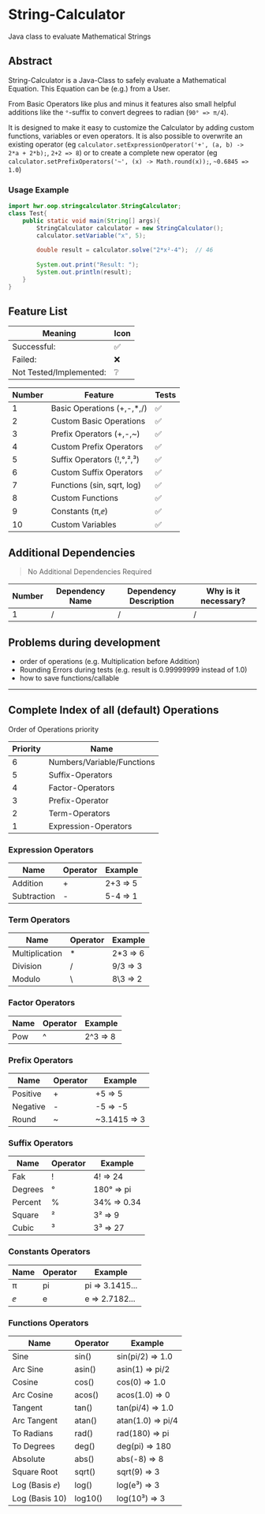 # String-Calculator

Java class to evaluate Mathematical Strings

## Abstract

String-Calculator is a Java-Class to safely evaluate a Mathematical Equation.
This Equation can be (e.g.) from a User.

From Basic Operators like plus and minus it features also small helpful additions like the `°`-suffix to convert degrees
to radian (`90° => π/4`).

It is designed to make it easy to customize the Calculator by adding custom functions, variables or even operators.
It is also possible to overwrite an existing operator
(eg `calculator.setExpressionOperator('+', (a, b) -> 2*a + 2*b);`, `2+2 => 8`)
or to create a complete new operator
(eg `calculator.setPrefixOperators('~', (x) -> Math.round(x));`, `~0.6845 => 1.0`)

### Usage Example

```java
import hwr.oop.stringcalculator.StringCalculator;
class Test{
    public static void main(String[] args){
        StringCalculator calculator = new StringCalculator();
        calculator.setVariable("x", 5);
        
        double result = calculator.solve("2*x²-4");  // 46
        
        System.out.print("Result: ");
        System.out.println(result);
    }
}
```

[TODO]: # (Write a short description of your project.)

[TODO]: # (State most important features.)

[TODO]: # (State the most interesting problems you encountered during the project.)

## Feature List

[TODO]: # (✔️❌️✅️❔️)

| Meaning                 | Icon |
|-------------------------|------|
| Successful:             | ️✅   |
| Failed:                 | ❌️   |
| Not Tested/Implemented: | ️❔   |

| Number | Feature                    | Tests |
|--------|----------------------------|-------|
| 1      | Basic Operations (+,-,*,/) | ️✅️   |
| 2      | Custom Basic Operations    | ️✅️   |
| 3      | Prefix Operators (+,-,~)   | ️✅️   |
| 4      | Custom Prefix Operators    | ️✅️   |
| 5      | Suffix Operators (!,°,²,³) | ️✅️   |
| 6      | Custom Suffix Operators    | ️✅️   |
| 7      | Functions (sin, sqrt, log) | ️✅️   |
| 8      | Custom Functions           | ️✅️   |
| 9      | Constants (π,ⅇ)            | ️✅️   |
| 10     | Custom Variables           | ️✅️   |

## Additional Dependencies

> No Additional Dependencies Required

| Number | Dependency Name | Dependency Description | Why is it necessary? |
|--------|-----------------|------------------------|----------------------|
| 1      | /               | /                      | /                    |

## Problems during development

- order of operations (e.g. Multiplication before Addition)
- Rounding Errors during tests (e.g. result is 0.99999999 instead of 1.0)
- how to save functions/callable

---

## Complete Index of all (default) Operations

Order of Operations priority

| Priority | Name                       |
|----------|----------------------------|
| 6        | Numbers/Variable/Functions |
| 5        | Suffix-Operators           |
| 4        | Factor-Operators           |
| 3        | Prefix-Operator            |
| 2        | Term-Operators             |
| 1        | Expression-Operators       |

### Expression Operators

| Name        | Operator | Example  |
|-------------|----------|----------|
| Addition    | +        | 2+3 => 5 |
| Subtraction | -        | 5-4 => 1 |

### Term Operators

| Name           | Operator | Example  |
|----------------|----------|----------|
| Multiplication | *        | 2*3 => 6 |
| Division       | /        | 9/3 => 3 |
| Modulo         | \        | 8\3 => 2 |

### Factor Operators

| Name | Operator | Example  |
|------|----------|----------|
| Pow  | ^        | 2^3 => 8 |

### Prefix Operators

| Name     | Operator | Example      |
|----------|----------|--------------|
| Positive | +        | +5 => 5      |
| Negative | -        | -5 => -5     |
| Round    | ~        | ~3.1415 => 3 |

### Suffix Operators

| Name    | Operator | Example     |
|---------|----------|-------------|
| Fak     | !        | 4! => 24    |
| Degrees | °        | 180° => pi  |
| Percent | %        | 34% => 0.34 |
| Square  | ²        | 3² => 9     |
| Cubic   | ³        | 3³ => 27    |

### Constants Operators

| Name | Operator | Example         |
|------|----------|-----------------|
| π    | pi       | pi => 3.1415... |
| ⅇ    | e        | e => 2.7182...  |

### Functions Operators

| Name           | Operator | Example           |
|----------------|----------|-------------------|
| Sine           | sin()    | sin(pi/2) => 1.0  |
| Arc Sine       | asin()   | asin(1) => pi/2   |
| Cosine         | cos()    | cos(0) => 1.0     |
| Arc Cosine     | acos()   | acos(1.0) => 0    |
| Tangent        | tan()    | tan(pi/4) => 1.0  |
| Arc Tangent    | atan()   | atan(1.0) => pi/4 |
| To Radians     | rad()    | rad(180) => pi    |
| To Degrees     | deg()    | deg(pi) => 180    |
| Absolute       | abs()    | abs(-8) => 8      |
| Square Root    | sqrt()   | sqrt(9) => 3      |
| Log (Basis ⅇ)  | log()    | log(e³) => 3      |
| Log (Basis 10) | log10()  | log(10³) => 3     |
